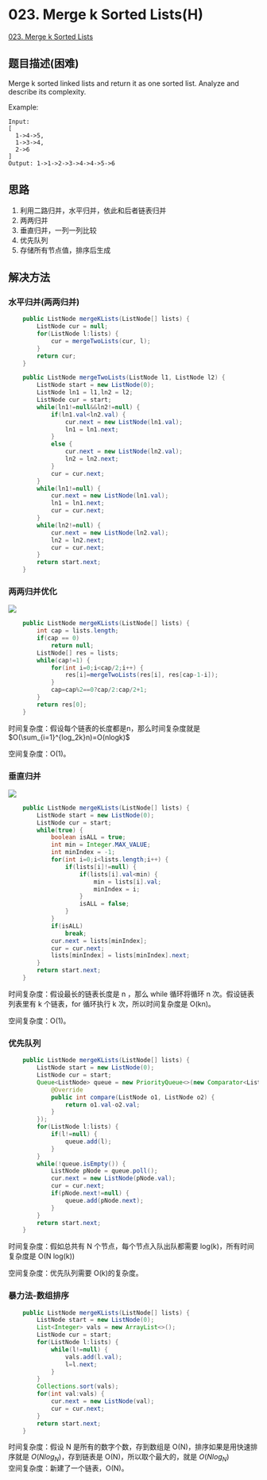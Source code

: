 # 023. Merge k Sorted Lists\(H\)

[023. Merge k Sorted Lists](https://leetcode-cn.com/problems/merge-k-sorted-lists/)

## 题目描述\(困难\)

Merge k sorted linked lists and return it as one sorted list. Analyze and describe its complexity.

Example:

```
Input:
[
  1->4->5,
  1->3->4,
  2->6
]
Output: 1->1->2->3->4->4->5->6
```

## 思路

1. 利用二路归并，水平归并，依此和后者链表归并
2. 两两归并
3. 垂直归并，一列一列比较
4. 优先队列
5. 存储所有节点值，排序后生成

## 解决方法

### 水平归并\(两两归并\)

```java
    public ListNode mergeKLists(ListNode[] lists) {
        ListNode cur = null;
        for(ListNode l:lists) {
            cur = mergeTwoLists(cur, l);
        }
        return cur;
    }
```

```java
    public ListNode mergeTwoLists(ListNode l1, ListNode l2) {
        ListNode start = new ListNode(0);
        ListNode ln1 = l1,ln2 = l2;
        ListNode cur = start;
        while(ln1!=null&&ln2!=null) {
            if(ln1.val<ln2.val) {
                cur.next = new ListNode(ln1.val);
                ln1 = ln1.next;
            }
            else {
                cur.next = new ListNode(ln2.val);
                ln2 = ln2.next;
            }
            cur = cur.next;
        }
        while(ln1!=null) {
            cur.next = new ListNode(ln1.val);
            ln1 = ln1.next;
            cur = cur.next;
        }
        while(ln2!=null) {
            cur.next = new ListNode(ln2.val);
            ln2 = ln2.next;
            cur = cur.next;
        }
        return start.next;
    }
```

### 两两归并优化

![](../assets/leetcode-note/001-100/023-s-2-1.png)

```java
    public ListNode mergeKLists(ListNode[] lists) {
        int cap = lists.length;
        if(cap == 0)
            return null;
        ListNode[] res = lists;
        while(cap!=1) {
            for(int i=0;i<cap/2;i++) {
                res[i]=mergeTwoLists(res[i], res[cap-1-i]);
            }
            cap=cap%2==0?cap/2:cap/2+1;
        }
        return res[0];
    }
```

时间复杂度：假设每个链表的长度都是n，那么时间复杂度就是 
$O(\sum_{i=1}^{log_2k}n)=O(nlogk)$

空间复杂度：O(1)。

### 垂直归并

![](../assets/leetcode-note/001-100/023-s-3-1.png)



```java
    public ListNode mergeKLists(ListNode[] lists) {
        ListNode start = new ListNode(0);
        ListNode cur = start;
        while(true) {
            boolean isALL = true;
            int min = Integer.MAX_VALUE;
            int minIndex = -1;
            for(int i=0;i<lists.length;i++) {
                if(lists[i]!=null) {
                    if(lists[i].val<min) {
                        min = lists[i].val;
                        minIndex = i;
                    }
                    isALL = false;
                }
            }
            if(isALL)
                break;
            cur.next = lists[minIndex];
            cur = cur.next;
            lists[minIndex] = lists[minIndex].next; 
        }
        return start.next;
    }
```

时间复杂度：假设最长的链表长度是 n ，那么 while 循环将循环 n 次。假设链表列表里有 k 个链表，for 循环执行 k 次，所以时间复杂度是 O\(kn\)。

空间复杂度：O\(1\)。

### 优先队列

```java
    public ListNode mergeKLists(ListNode[] lists) {
        ListNode start = new ListNode(0);
        ListNode cur = start;
        Queue<ListNode> queue = new PriorityQueue<>(new Comparator<ListNode>() {
            @Override
            public int compare(ListNode o1, ListNode o2) {
                return o1.val-o2.val;
            }
        });
        for(ListNode l:lists) {
            if(l!=null) {
                queue.add(l);
            }
        }
        while(!queue.isEmpty()) {
            ListNode pNode = queue.poll();
            cur.next = new ListNode(pNode.val);
            cur = cur.next;
            if(pNode.next!=null) {
                queue.add(pNode.next);
            }
        }
        return start.next;
    }
```

时间复杂度：假如总共有 N 个节点，每个节点入队出队都需要 log(k)，所有时间复杂度是 O(N log(k))

空间复杂度：优先队列需要 O(k)的复杂度。

### 暴力法-数组排序

```java
    public ListNode mergeKLists(ListNode[] lists) {
        ListNode start = new ListNode(0);
        List<Integer> vals = new ArrayList<>();
        ListNode cur = start;
        for(ListNode l:lists) {
            while(l!=null) {
                vals.add(l.val);
                l=l.next;
            }
        }
        Collections.sort(vals);
        for(int val:vals) {
            cur.next = new ListNode(val);
            cur = cur.next;
        }
        return start.next;
    }
```

时间复杂度：假设 N 是所有的数字个数，存到数组是 O\(N\)，排序如果是用快速排序就是 $O(Nlog_N)$，存到链表是 O\(N\)，所以取个最大的，就是 $O(Nlog_N)$  
空间复杂度：新建了一个链表，O\(N\)。

